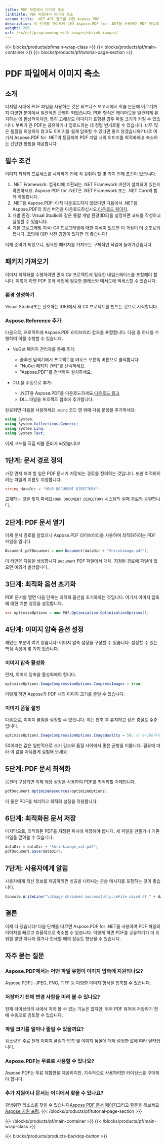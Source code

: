 ```yaml
---
title: PDF 파일에서 이미지 축소
linktitle: PDF 파일에서 이미지 축소
second_title: .NET API 참조를 위한 Aspose.PDF
description: 이 단계별 가이드에 따라 Aspose.PDF for .NET을 사용하여 PDF 파일의 이미지를 쉽게 축소하고, 품질을 유지하면서도 파일 크기를 줄일 수 있습니다.
weight: 280
url: /ko/net/programming-with-images/shrink-images/
---
```


{{< blocks/products/pf/main-wrap-class >}}
{{< blocks/products/pf/main-container >}}
{{< blocks/products/pf/tutorial-page-section >}}

# PDF 파일에서 이미지 축소

## 소개

디지털 시대에 PDF 파일을 사용하는 것은 비즈니스 보고서에서 학술 논문에 이르기까지 다양한 분야에서 일반적인 관행이 되었습니다. PDF 형식은 레이아웃을 일관되게 유지하는 데 환상적이지만, 특히 고해상도 이미지가 포함된 경우 파일 크기가 커질 수 있습니다. 부피가 큰 PDF는 공유하거나 업로드하는 데 정말 번거로울 수 있습니다. 너무 많은 품질을 희생하지 않고도 이미지를 쉽게 압축할 수 있다면 좋지 않겠습니까? 바로 여기서 Aspose.PDF for .NET이 등장하여 PDF 파일 내의 이미지를 최적화하고 축소하는 간단한 방법을 제공합니다. 

## 필수 조건

이미지 최적화 프로세스를 시작하기 전에 꼭 갖춰야 할 몇 가지 전제 조건이 있습니다.

1. .NET Framework: 컴퓨터에 호환되는 .NET Framework 버전이 설치되어 있는지 확인하세요. Aspose.PDF for .NET은 .NET Framework 또는 .NET Core와 함께 작동합니다.
2.  .NET용 Aspose.PDF: 아직 다운로드하지 않았다면 다음에서 .NET용 Aspose.PDF의 최신 버전을 다운로드하십시오.[다운로드 페이지](https://releases.aspose.com/pdf/net/).
3. 개발 환경: Visual Studio와 같은 통합 개발 환경(IDE)을 설정하면 코드를 작성하고 실행할 수 있습니다.
4. 기본 프로그래밍 지식: C# 프로그래밍에 대한 지식이 있으면 이 과정이 더 순조로워집니다. 코딩에 대한 사전 경험이 있다면 더 좋습니다!

이제 준비가 되었으니, 필요한 패키지를 가져오는 구체적인 작업에 들어가겠습니다.

## 패키지 가져오기

이미지 최적화를 수행하려면 먼저 C# 프로젝트에 필요한 네임스페이스를 포함해야 합니다. 이렇게 하면 PDF 조작 작업에 필요한 클래스와 메서드에 액세스할 수 있습니다.

### 환경 설정하기

Visual Studio(또는 선호하는 IDE)에서 새 C# 프로젝트를 만드는 것으로 시작합니다.

### Aspose.Reference 추가

다음으로, 프로젝트에 Aspose.PDF 라이브러리 참조를 포함합니다. 다음 중 하나를 수행하여 이를 수행할 수 있습니다.

- NuGet 패키지 관리자를 통해 추가:
  - 솔루션 탐색기에서 프로젝트를 마우스 오른쪽 버튼으로 클릭합니다.
  - "NuGet 패키지 관리"를 선택하세요.
  - "Aspose.PDF"를 검색하여 설치하세요.

- DLL을 수동으로 추가:
  - .NET용 Aspose.PDF를 다운로드하세요.[다운로드 링크](https://releases.aspose.com/pdf/net/).
  - DLL 파일을 프로젝트 참조에 추가합니다.

 완료되면 다음을 사용하세요.`using` 코드 맨 위에 다음 문장을 추가하세요:

```csharp
using System;
using System.Collections.Generic;
using System.Linq;
using System.Text;
```

이제 코드를 직접 써볼 준비가 되었습니다!

## 1단계: 문서 경로 정의

가장 먼저 해야 할 일은 PDF 문서가 저장되는 경로를 정의하는 것입니다. 또한 최적화하려는 파일의 이름도 지정합니다.

```csharp
string dataDir = "YOUR DOCUMENT DIRECTORY"; 
```

 교체하는 것을 잊지 마세요`YOUR DOCUMENT DIRECTORY` 시스템의 실제 경로와 동일합니다.

## 2단계: PDF 문서 열기

이제 문서 경로를 알았으니 Aspose.PDF 라이브러리를 사용하여 최적화하려는 PDF 파일을 엽니다.

```csharp
Document pdfDocument = new Document(dataDir + "Shrinkimage.pdf");
```

 이 라인은 다음을 생성합니다.`Document` PDF 파일에서 개체. 지정된 경로에 파일이 없으면 예외가 발생합니다.

## 3단계: 최적화 옵션 초기화

PDF 문서를 열면 다음 단계는 최적화 옵션을 초기화하는 것입니다. 여기서 이미지 압축에 대한 기본 설정을 설정합니다.

```csharp
var optimizeOptions = new Pdf.Optimization.OptimizationOptions();
```

## 4단계: 이미지 압축 옵션 설정

재밌는 부분이 여기 있습니다! 이미지 압축 설정을 구성할 수 있습니다. 설정할 수 있는 핵심 속성이 몇 가지 있습니다.

### 이미지 압축 활성화

먼저, 이미지 압축을 활성화해야 합니다.

```csharp
optimizeOptions.ImageCompressionOptions.CompressImages = true;
```

이렇게 하면 Aspose가 PDF 내의 이미지 크기를 줄일 수 있습니다.

### 이미지 품질 설정

다음으로, 이미지 품질을 설정할 수 있습니다. 이는 압축 후 유지하고 싶은 충실도 수준입니다.

```csharp
optimizeOptions.ImageCompressionOptions.ImageQuality = 50; // 0~100까지 범위
```

50이라는 값은 일반적으로 크기 감소와 품질 사이에서 좋은 균형을 이룹니다. 필요에 따라 이 값을 자유롭게 실험해 보세요.

## 5단계: PDF 문서 최적화

옵션이 구성되면 이제 해당 설정을 사용하여 PDF를 최적화할 차례입니다.

```csharp
pdfDocument.OptimizeResources(optimizeOptions);
```

이 줄은 PDF를 처리하고 최적화 설정을 적용합니다.

## 6단계: 최적화된 문서 저장

마지막으로, 최적화된 PDF를 지정된 위치에 저장해야 합니다. 새 파일을 만들거나 기존 파일을 덮어쓸 수 있습니다.

```csharp
dataDir = dataDir + "Shrinkimage_out.pdf"; 
pdfDocument.Save(dataDir);
```

## 7단계: 사용자에게 알림

사용자에게 최신 정보를 제공하려면 성공을 나타내는 콘솔 메시지를 포함하는 것이 좋습니다.

```csharp
Console.WriteLine("\nImage shrinked successfully.\nFile saved at " + dataDir);
```

## 결론

이제 다 됐습니다! 다음 단계를 따르면 Aspose.PDF for .NET을 사용하여 PDF 파일의 이미지를 빠르고 효율적으로 축소할 수 있습니다. 이렇게 하면 PDF를 공유하기가 더 쉬워질 뿐만 아니라 열거나 인쇄할 때의 성능도 향상될 수 있습니다.

## 자주 묻는 질문

### Aspose.PDF에서는 어떤 파일 유형이 이미지 압축에 지원되나요?  
Aspose.PDF는 JPEG, PNG, TIFF 등 다양한 이미지 형식을 압축할 수 있습니다.

### 저장하기 전에 변경 사항을 미리 볼 수 있나요?  
현재 라이브러리 내에서 미리 볼 수 있는 기능은 없지만, 외부 PDF 뷰어에 저장하기 전에 수동으로 검토할 수 있습니다.

### 파일 크기를 얼마나 줄일 수 있을까요?  
감소량은 주로 원래 이미지 품질과 압축 및 이미지 품질에 대해 설정한 값에 따라 달라집니다.

### Aspose.PDF는 무료로 사용할 수 있나요?  
Aspose.PDF는 무료 체험판을 제공하지만, 지속적으로 사용하려면 라이선스를 구매해야 합니다.

### 추가 지원이나 문서는 어디에서 찾을 수 있나요?  
 광범위한 리소스를 찾을 수 있습니다[Aspose PDF 문서 페이지](https://reference.aspose.com/pdf/net/)그리고 질문을 해보세요[Aspose 지원 포럼](https://forum.aspose.com/c/pdf/10).
{{< /blocks/products/pf/tutorial-page-section >}}

{{< /blocks/products/pf/main-container >}}
{{< /blocks/products/pf/main-wrap-class >}}

{{< blocks/products/products-backtop-button >}}
